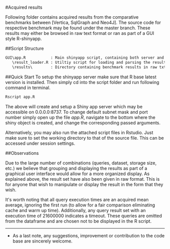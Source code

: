 #Acquired results

Following folder contains acquired results from the comparative benchmarks between [Vertica, SqlGraph and Neo4J]. The source code for respective benchmark may be found under the master branch. These results may either be browsed in raw text format or ran as part of a GUI style R-shinyapp.

##Script Structure
```html
GUI\app.R           : Main shinyapp script, containing both server and ui.
   \result_loader.R : Utiltiy script for loading and parsing the results.
   \results\        : Directory containing benchmark results in raw txt format.
```

##Quick Start
To setup the shinyapp server make sure that R base latest version is installed. Then simply cd into the script folder and run following command in terminal.

```bash
Rscript app.R
```

The above will create and setup a Shiny app server which may be accessible on 0.0.0.0:8737. To change default subnet mask and port number simply open up the file *app.R*, navigate to the bottom where the shiny object is created, and change the corresponding passed arguments.

Alternatively, you may also run the attached script files in Rstudio. Just make sure to set the working directory to that of the source file. This can be accessed under session settings.

##Observations

Due to the large number of combinations (queries, dataset, storage size, etc.) we believe that grouping and displaying the results as part of a graphical user interface would allow for a more organized display. As explained above, the result set have also been given in raw format. This is for anyone that wish to manipulate or display the result in the form that they wish.

It's worth noting that all query execution times are an acquired mean average, ignoring the first run (to allow for a fair comparison eliminating cache and warm up time). Additionally, any query result set with an execution time of 21600000 indicates a timeout. These queries are omitted from the dataframe and are chosen not to be displayed in the R script.

--------

* As a last note, any suggestions, improvement or contribution to the code base are sincerely welcome.
